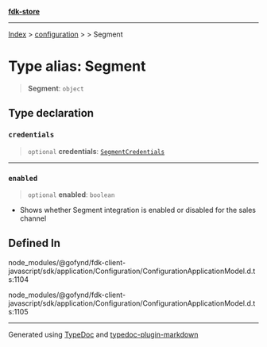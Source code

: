 [**fdk-store**](../../../README.md)
***

[Index](../../../API.md) > [configuration](../../README.md) > [<internal>](../README.md) > Segment

# Type alias: Segment

> **Segment**: `object`

## Type declaration

### `credentials`

> `optional` **credentials**: [`SegmentCredentials`](type-alias.SegmentCredentials.md)

***

### `enabled`

> `optional` **enabled**: `boolean`

- Shows whether Segment integration is enabled
or disabled for the sales channel

## Defined In

node\_modules/@gofynd/fdk-client-javascript/sdk/application/Configuration/ConfigurationApplicationModel.d.ts:1104

node\_modules/@gofynd/fdk-client-javascript/sdk/application/Configuration/ConfigurationApplicationModel.d.ts:1105

***
Generated using [TypeDoc](https://typedoc.org/) and [typedoc-plugin-markdown](https://www.npmjs.com/package/typedoc-plugin-markdown)
